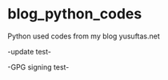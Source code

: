 # blog_python_codes
Python used codes from my blog yusuftas.net 

-update test-

-GPG signing test-
